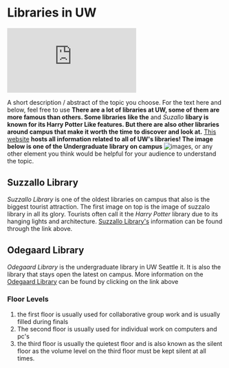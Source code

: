 # Libraries in UW 
![](https://www.sequoyah.com/includes/class.timthumb.php?src=/portfoliov2-files/secondary-54f5eae4ade58.jpg&zc=2&w=650&h=450)

A short description / abstract of the topic you choose. For the text here and below, feel free to use **There are a lot of libraries at UW, some of them are more famous than others. Some libraries like the** and *Suzallo* **libary is known for its Harry Potter Like features. But there are also other libraries around campus that make it worth the time to discover and look at.**  [This website](https://www.lib.washington.edu/) **hosts all information related to all of UW's libraries! The image below is one of the Undergraduate library on campus** ![images](https://encrypted-tbn0.gstatic.com/images?q=tbn:ANd9GcS9DXc3ooBXdIMxmNOOC2spaWyAeWI2n3_33A&s), or any other element you think would be helpful for your audience to understand the topic.


## Suzzallo Library 
*Suzzallo Library* is one of the oldest libraries on campus that also is the biggest tourist attraction. The first image on top is the image of suzzalo library in all its glory. Tourists often call it the *Harry Potter* library due to its hanging lights and architecture. [Suzzallo Library's](https://en.wikipedia.org/wiki/Suzzallo_Library#:~:text=It%20is%20named%20for%20Henry,after%20his%20death%20in%201933.) information can be found through the link above. [](https://encrypted-tbn0.gstatic.com/images?q=tbn:ANd9GcQGl2Mcrp99e-iftNNq-8EB_i-Gc0SVC-OXAQ&s)

## Odegaard Library
*Odegaard Library* is the undergraduate library in UW Seattle it. It is also the library that stays open the latest on campus. More information on the [Odegaard Library](https://www.lib.washington.edu/ougl/) can be found by clicking on the link above
### Floor Levels
1. the first floor is usually used for collaborative group work and is usually filled during finals
2. The second floor is usually used for individual work on computers and pc's
3. the third floor is usually the quietest floor and is also known as the silent floor as the volume level on the third floor must be kept silent at all times.


